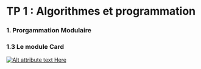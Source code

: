 # TP 1 : Algorithmes et programmation

### 1. Prorgammation Modulaire 
### 1.3 Le module **Card**

[![Alt attribute text Here](https://pp.vk.me/c836333/v836333766/10af/Uxs7hx8-fOU.jpg)](http://Yoursite.com)


